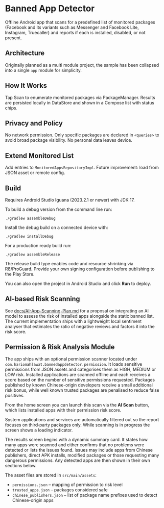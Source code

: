 # Banned App Detector

Offline Android app that scans for a predefined list of monitored packages (Facebook and its variants such as Messenger and Facebook Lite, Instagram, Truecaller) and reports if each is installed, disabled, or not present.

## Architecture

Originally planned as a multi module project, the sample has been collapsed into
a single `app` module for simplicity.

## How It Works

Tap Scan to enumerate monitored packages via PackageManager. Results are persisted locally in DataStore and shown in a Compose list with status chips.

## Privacy and Policy

No network permission. Only specific packages are declared in `<queries>` to avoid broad package visibility. No personal data leaves device.

## Extend Monitored List

Add entries to `MonitoredAppsRepositoryImpl`. Future improvement: load from JSON asset or remote config.

## Build

Requires Android Studio Iguana (2023.2.1 or newer) with JDK 17.

To build a debug version from the command line run:

```
./gradlew assembleDebug
```

Install the debug build on a connected device with:

```
./gradlew installDebug
```

For a production ready build run:

```
./gradlew assembleRelease
```

The release build type enables code and resource shrinking via R8/ProGuard.
Provide your own signing configuration before publishing to the Play Store.

You can also open the project in Android Studio and click **Run** to deploy.




## AI-based Risk Scanning

See [docs/AI-App-Scanning-Plan.md](docs/AI-App-Scanning-Plan.md) for a proposal on integrating an AI model to assess the risk of installed apps alongside the static banned list. The current implementation ships with a lightweight local sentiment analyser that estimates the ratio of negative reviews and factors it into the risk score.

## Permission & Risk Analysis Module

The app ships with an optional permission scanner located under
`com.hariomahlawat.bannedappdetector.permission`. It loads sensitive
permissions from JSON assets and categorises them as HIGH, MEDIUM or LOW
risk. Installed applications are scanned offline and each receives a
score based on the number of sensitive permissions requested. Packages
published by known Chinese-origin developers receive a small additional
risk bonus, while well known trusted packages are penalised to reduce
false positives.

From the home screen you can launch this scan via the **AI Scan** button,
which lists installed apps with their permission risk score.

System applications and services are automatically filtered out so the report
focuses on third‑party packages only. While scanning is in progress the screen
shows a loading indicator.

The results screen begins with a dynamic summary card. It states how many apps
were scanned and either confirms that no problems were detected or lists the
issues found. Issues may include apps from Chinese publishers, direct APK
installs, modified packages or those requesting many dangerous permissions.
Any detected apps are then shown in their own sections below.

The asset files are stored in `src/main/assets`:

- `permissions.json` – mapping of permission to risk level
- `trusted_apps.json` – packages considered safe
- `chinese_publishers.json` – list of package name prefixes used to detect
  Chinese-origin apps
